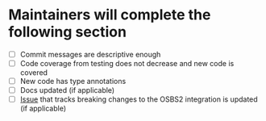# Maintainers will complete the following section

- [ ] Commit messages are descriptive enough
- [ ] Code coverage from testing does not decrease and new code is covered
- [ ] New code has type annotations
- [ ] Docs updated (if applicable)
- [ ] [Issue](https://github.com/containerbuildsystem/cachi2/issues/13) that tracks breaking changes to the OSBS2 integration is updated (if applicable)
